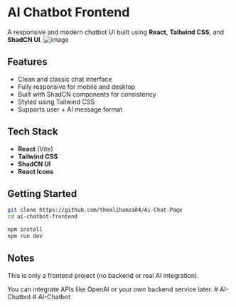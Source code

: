 #  AI Chatbot Frontend

A responsive and modern chatbot UI built using **React**, **Tailwind CSS**, and **ShadCN UI**.
![image](https://github.com/user-attachments/assets/2aaa8467-d467-4758-bc7a-b59f7b25fc58)


##  Features

-  Clean and classic chat interface  
-  Fully responsive for mobile and desktop  
-  Built with ShadCN components for consistency  
-  Styled using Tailwind CSS  
-  Supports user + AI message format  

##  Tech Stack

- **React** (Vite)  
- **Tailwind CSS**  
- **ShadCN UI**  
- **React Icons**  



## Getting Started
```bash
git clone https://github.com/thealihamza04/Ai-Chat-Page
cd ai-chatbot-frontend

npm install
npm run dev
```

##  Notes
This is only a frontend project (no backend or real AI integration).

You can integrate APIs like OpenAI or your own backend service later.
#   A I - C h a t b o t  
 #   A I - C h a t b o t  
 